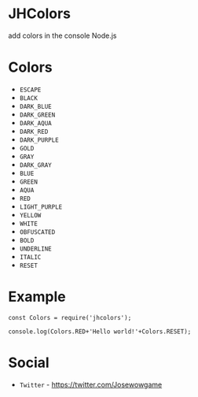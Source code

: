# JHColors
add colors in the console Node.js

# Colors 

- `ESCAPE`
- `BLACK`
- `DARK_BLUE`
- `DARK_GREEN`
- `DARK_AQUA`
- `DARK_RED`
- `DARK_PURPLE`
- `GOLD`
- `GRAY`
- `DARK_GRAY`
- `BLUE`
- `GREEN`
- `AQUA`
- `RED`
- `LIGHT_PURPLE`
- `YELLOW`
- `WHITE`
- `OBFUSCATED`
- `BOLD`
- `UNDERLINE`
- `ITALIC`
- `RESET`
# Example
```
const Colors = require('jhcolors');

console.log(Colors.RED+'Hello world!'+Colors.RESET);
```
# Social
- `Twitter` - https://twitter.com/Josewowgame


